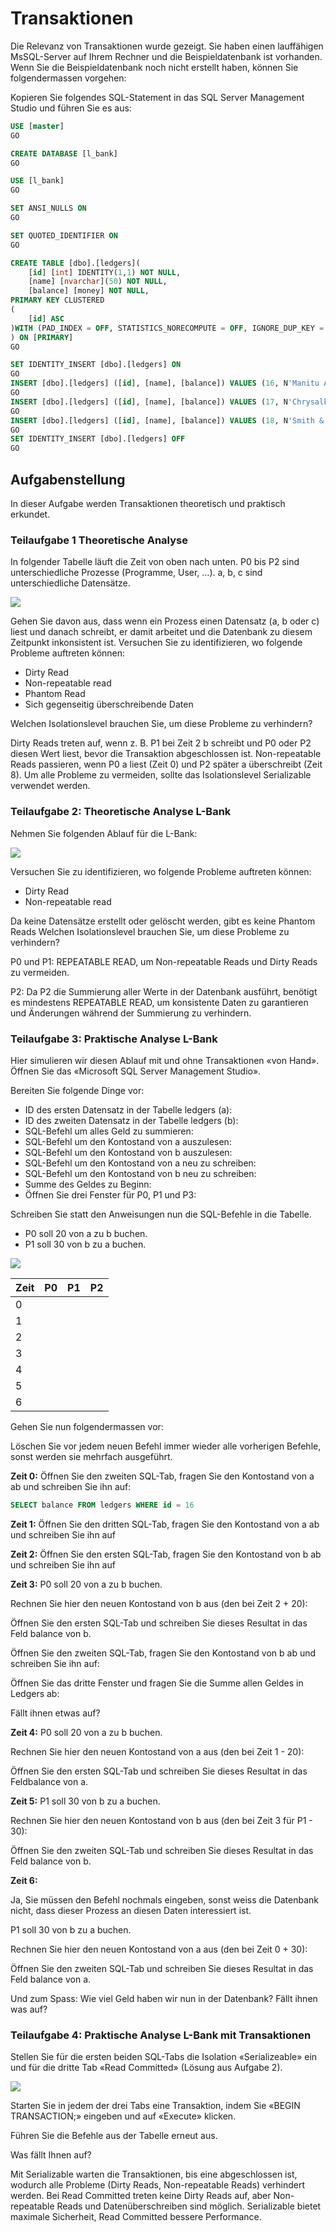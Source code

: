# Transaktionen

Die Relevanz von Transaktionen wurde gezeigt. Sie haben einen lauffähigen MsSQL-Server auf Ihrem Rechner und die Beispieldatenbank ist vorhanden.
Wenn Sie die Beispieldatenbank noch nicht erstellt haben, können Sie
folgendermassen vorgehen:

Kopieren Sie folgendes SQL-Statement in das SQL Server Management Studio und führen Sie es aus:

```sql
USE [master]
GO

CREATE DATABASE [l_bank]
GO

USE [l_bank]
GO

SET ANSI_NULLS ON
GO

SET QUOTED_IDENTIFIER ON
GO

CREATE TABLE [dbo].[ledgers](
	[id] [int] IDENTITY(1,1) NOT NULL,
	[name] [nvarchar](50) NOT NULL,
	[balance] [money] NOT NULL,
PRIMARY KEY CLUSTERED 
(
	[id] ASC
)WITH (PAD_INDEX = OFF, STATISTICS_NORECOMPUTE = OFF, IGNORE_DUP_KEY = OFF, ALLOW_ROW_LOCKS = ON, ALLOW_PAGE_LOCKS = ON, OPTIMIZE_FOR_SEQUENTIAL_KEY = OFF) ON [PRIMARY]
) ON [PRIMARY]
GO

SET IDENTITY_INSERT [dbo].[ledgers] ON 
GO
INSERT [dbo].[ledgers] ([id], [name], [balance]) VALUES (16, N'Manitu AG', 100.0000)
GO
INSERT [dbo].[ledgers] ([id], [name], [balance]) VALUES (17, N'Chrysalkis GmbH', 200.0000)
GO
INSERT [dbo].[ledgers] ([id], [name], [balance]) VALUES (18, N'Smith & Co KG', 300.0000)
GO
SET IDENTITY_INSERT [dbo].[ledgers] OFF
GO

```

## Aufgabenstellung
In dieser Aufgabe werden Transaktionen theoretisch und praktisch erkundet.
### Teilaufgabe 1 Theoretische Analyse
In folgender Tabelle läuft die Zeit von oben nach unten. P0 bis P2 sind unterschiedliche Prozesse (Programme, User, …).
a, b, c sind unterschiedliche Datensätze.

![](2024-11-22-09-52-36.png)


Gehen Sie davon aus, dass wenn ein Prozess einen Datensatz (a, b oder c) liest
und danach schreibt, er damit arbeitet und die Datenbank zu diesem Zeitpunkt
inkonsistent ist.
Versuchen Sie zu identifizieren, wo folgende Probleme auftreten können:
- Dirty Read
- Non-repeatable read
- Phantom Read
- Sich gegenseitig überschreibende Daten

Welchen Isolationslevel brauchen Sie, um diese Probleme zu verhindern?

Dirty Reads treten auf, wenn z. B. P1 bei Zeit 2 b schreibt und P0 oder P2 diesen Wert liest, bevor die Transaktion abgeschlossen ist. Non-repeatable Reads passieren, wenn P0 a liest (Zeit 0) und P2 später a überschreibt (Zeit 8). Um alle Probleme zu vermeiden, sollte das Isolationslevel Serializable verwendet werden.

### Teilaufgabe 2: Theoretische Analyse L-Bank

Nehmen Sie folgenden Ablauf für die L-Bank:

![](2024-11-22-09-57-22.png)

Versuchen Sie zu identifizieren, wo folgende Probleme auftreten können:
- Dirty Read
- Non-repeatable read

Da keine Datensätze erstellt oder gelöscht werden, gibt es keine Phantom
Reads Welchen Isolationslevel brauchen Sie, um diese Probleme zu verhindern?

P0 und P1: REPEATABLE READ, um Non-repeatable Reads und Dirty Reads zu vermeiden.

P2: Da P2 die Summierung aller Werte in der Datenbank ausführt, benötigt es mindestens REPEATABLE READ, um konsistente Daten zu garantieren und Änderungen während der Summierung zu verhindern.

### Teilaufgabe 3: Praktische Analyse L-Bank

Hier simulieren wir diesen Ablauf mit und ohne Transaktionen «von Hand».
Öffnen Sie das «Microsoft SQL Server Management Studio».

Bereiten Sie folgende Dinge vor:

- ID des ersten Datensatz in der Tabelle ledgers (a):
- ID des zweiten Datensatz in der Tabelle ledgers (b):
- SQL-Befehl um alles Geld zu summieren:
- SQL-Befehl um den Kontostand von a auszulesen:
- SQL-Befehl um den Kontostand von b auszulesen:
- SQL-Befehl um den Kontostand von a neu zu schreiben:
- SQL-Befehl um den Kontostand von b neu zu schreiben:
- Summe des Geldes zu Beginn:
- Öffnen Sie drei Fenster für P0, P1 und P3:

Schreiben Sie statt den Anweisungen nun die SQL-Befehle in die Tabelle.
- P0 soll 20 von a zu b buchen.
- P1 soll 30 von b zu a buchen.

![](2024-11-22-10-07-21.png)

| Zeit | P0 | P1 | P2 |
| --- | --- | --- | --- |
| 0 | | | |
| 1 | | | |
| 2 | | | |
| 3 | | | |
| 4 | | | |
| 5 | | | |
| 6 | | | |

Gehen Sie nun folgendermassen vor:

Löschen Sie vor jedem neuen Befehl immer wieder alle vorherigen Befehle,
sonst werden sie mehrfach ausgeführt.

**Zeit 0:**
Öffnen Sie den zweiten SQL-Tab, fragen Sie den Kontostand von a ab und schreiben Sie ihn auf:
```sql
SELECT balance FROM ledgers WHERE id = 16
```

**Zeit 1:**
Öffnen Sie den dritten SQL-Tab, fragen Sie den Kontostand von a ab und schreiben Sie ihn auf

**Zeit 2:**
Öffnen Sie den ersten SQL-Tab, fragen Sie den Kontostand von b ab und schreiben Sie ihn auf

**Zeit 3:**
P0 soll 20 von a zu b buchen.

Rechnen Sie hier den neuen Kontostand von b aus (den bei Zeit 2 + 20):

Öffnen Sie den ersten SQL-Tab und schreiben Sie dieses Resultat in das Feld balance von b.

Öffnen Sie den zweiten SQL-Tab, fragen Sie den Kontostand von b ab und schreiben Sie ihn auf:

Öffnen Sie das dritte Fenster und fragen Sie die Summe allen Geldes in Ledgers ab:

Fällt ihnen etwas auf?

**Zeit 4:**
P0 soll 20 von a zu b buchen.

Rechnen Sie hier den neuen Kontostand von a aus (den bei Zeit 1 - 20):

Öffnen Sie den ersten SQL-Tab und schreiben Sie dieses Resultat in das Feldbalance von a.

**Zeit 5:**
P1 soll 30 von b zu a buchen.

Rechnen Sie hier den neuen Kontostand von b aus (den bei Zeit 3 für P1 - 30):

Öffnen Sie den zweiten SQL-Tab und schreiben Sie dieses Resultat in das Feld balance von b.

**Zeit 6:**

Ja, Sie müssen den Befehl nochmals eingeben, sonst weiss die Datenbank nicht, dass dieser Prozess an diesen Daten interessiert ist.

P1 soll 30 von b zu a buchen.

Rechnen Sie hier den neuen Kontostand von a aus (den bei Zeit 0 + 30):

Öffnen Sie den zweiten SQL-Tab und schreiben Sie dieses Resultat in das Feld
balance von a.

Und zum Spass: Wie viel Geld haben wir nun in der Datenbank?
Fällt ihnen was auf?

### Teilaufgabe 4: Praktische Analyse L-Bank mit Transaktionen

Stellen Sie für die ersten beiden SQL-Tabs die Isolation «Serializeable» ein und für die dritte Tab «Read Committed» (Lösung aus Aufgabe 2).

![](2024-11-22-10-13-27.png)

Starten Sie in jedem der drei Tabs eine Transaktion, indem Sie «BEGIN TRANSACTION;» eingeben und auf «Execute» klicken.

Führen Sie die Befehle aus der Tabelle  erneut aus.

Was fällt Ihnen auf?

Mit Serializable warten die Transaktionen, bis eine abgeschlossen ist, wodurch alle Probleme (Dirty Reads, Non-repeatable Reads) verhindert werden. Bei Read Committed treten keine Dirty Reads auf, aber Non-repeatable Reads und Datenüberschreiben sind möglich. Serializable bietet maximale Sicherheit, Read Committed bessere Performance.